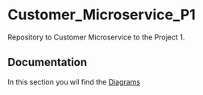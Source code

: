 # Customer_Microservice_P1
Repository to Customer Microservice to the Project 1.

## Documentation

In this section you wil find the 
[Diagrams](https://drive.google.com/file/d/1TggPVqkG3WhqbxdBfyeCV-8V5EWQ7TTK/view?usp=sharing)
